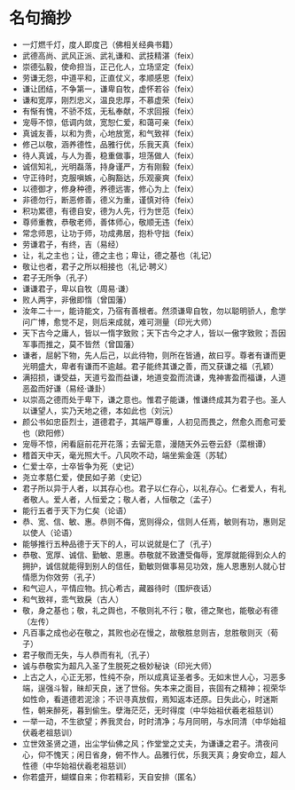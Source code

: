 # 名句摘抄
- 一灯燃千灯，度人即度己（佛相关经典书籍）
- 武德高尚、武风正派、武礼谦和、武技精湛（feix）
- 崇德弘毅，使命担当，正己化人，立场坚定（feix）
- 劳谦无怨，中道平和，正直仗义，孝顺感恩（feix）
- 谦让团结，不争第一，谦卑自牧，虚怀若谷（feix）
- 谦和宽厚，刚烈忠义，温良忠厚，不慕虚荣（feix）
- 有惭有愧，不骄不炫，无私奉献，不求回报（feix）
- 宠辱不惊，低调内敛，宽恕仁爱，和蔼可亲（feix）
- 真诚友善，以和为贵，心地放宽，和气致祥（feix）
- 修己以敬，涵养德性，品雅行优，乐我天真（feix）
- 待人真诚，与人为善，稳重做事，坦荡做人（feix）
- 诚信知礼，光明磊落，持身谨严，方有刚毅（feix）
- 守正待时，克服嗔嫉，心胸豁达，乐观豪爽（feix）
- 以德御才，修身种德，养德远害，修心为上（feix）
- 非德勿行，断恶修善，德义为重，谨慎对待（feix）
- 积功累德，有德自安，德为人先，行为世范（feix）
- 尊师重教，恭敬老师，善体师心，敬顺无违（feix）
- 常念师恩，让功于师，功成弗居，抱朴守拙（feix）
- 劳谦君子，有终，吉（易经）
- 让，礼之主也；让，德之主也；卑让，德之基也（礼记）
- 敬让也者，君子之所以相接也（礼记·聘义）
- 君子无所争（孔子）
- 谦谦君子，卑以自牧（周易·谦）
- 败人两字，非傲即惰（曾国藩）
- 汝年二十一，能诗能文，乃宿有善根者。然须谦卑自牧，勿以聪明骄人，愈学问广博，愈觉不足，则后来成就，难可测量（印光大师）
- 天下古今之庸人，皆以一惰字致败；天下古今之才人，皆以一傲字致败；吾因军事而推之，莫不皆然（曾国藩）
- 谦者，屈躬下物，先人后己，以此待物，则所在皆通，故曰亨。尊者有谦而更光明盛大，卑者有谦而不逾越。君子能终其谦之善，而又获谦之福（孔颖）
- 满招损，谦受益，天道亏盈而益谦，地道变盈而流谦，鬼神害盈而福谦，人道恶盈而好谦（易经·谦卦）
- 以崇高之德而处于卑下，谦之意也。惟君子能谦，惟谦终成其为君子也。圣人以谦望人，实乃天地之德，本如此也（刘沅）
- 颜公书如忠臣烈士，道德君子，其端严尊重，人初见而畏之，然愈久而愈可爱也（欧阳修）
- 宠辱不惊，闲看庭前花开花落；去留无意，漫随天外云卷云舒（菜根谭）
- 稽首天中天，毫光照大千。八风吹不动，端坐紫金莲（苏轼）
- 仁爱士卒，士卒皆争为死（史记）
- 尧立孝慈仁爱，使民如子弟（史记）
- 君子所以异于人者，以其存心也。君子以仁存心，以礼存心。仁者爱人，有礼者敬人。爱人者，人恒爱之；敬人者，人恒敬之（孟子）
- 能行五者于天下为仁矣（论语）
- 恭、宽、信、敏、惠。恭则不侮，宽则得众，信则人任焉，敏则有功，惠则足以使人（论语）
- 能够推行五种品德于天下的人，可以说就是仁了（孔子）
- 恭敬、宽厚、诚信、勤敏、恩惠。恭敬就不致遭受侮辱，宽厚就能得到众人的拥护，诚信就能得到别人的信任，勤敏则做事易见功效，施人恩惠别人就心甘情愿为你效劳（孔子）
- 和气迎人，平情应物。抗心希古，藏器待时（围炉夜话）
- 和气致祥，乖气致戾（古人）
- 敬，身之基也；敬，礼之舆也，不敬则礼不行；敬，德之聚也，能敬必有德（左传）
- 凡百事之成也必在敬之，其败也必在慢之，故敬胜怠则吉，怠胜敬则灭（荀子）
- 君子敬而无失，与人恭而有礼（孔子）
- 诚与恭敬实为超凡入圣了生脱死之极妙秘诀（印光大师）
- 上古之人，心正无邪，性纯不杂，所以成真证圣者多。无如末世人心，习恶多端，逞强斗智，昧却天良，迷了世俗。失本来之面目，丧固有之精神；视荣华如性命，看道德若泥涂；不识寻真放假，焉知返本还原。日失此心，时迷斯性，朝来醉死，暮到偷生。孽海茫茫，无时得度（中华始祖伏羲老祖慈训）
- 一举一动，不生欲望；养我灵台，时时清净；与月同明，与水同清（中华始祖伏羲老祖慈训）
- 立世效圣贤之道，出尘学仙佛之风；作堂堂之丈夫，为谦谦之君子。清夜问心，仰不愧天；闲日省身，俯不怍人。品雅行优，乐我天真；身安命立，超人性德（中华始祖伏羲老祖慈训）
- 你若盛开，蝴蝶自来；你若精彩，天自安排（匿名）
